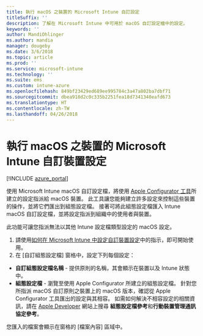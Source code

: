 ```yaml
---
title: 執行 macOS 之裝置的 Microsoft Intune 自訂設定
titleSuffix: ''
description: 了解在 Microsoft Intune 中可用於 macOS 自訂設定檔中的設定。
keywords: ''
author: MandiOhlinger
ms.author: mandia
manager: dougeby
ms.date: 3/6/2018
ms.topic: article
ms.prod: ''
ms.service: microsoft-intune
ms.technology: ''
ms.suite: ems
ms.custom: intune-azure
ms.openlocfilehash: 849bf23429ed689ee995784c3a47a802ba7dbf71
ms.sourcegitcommit: dbea918d2c0c335b2251fea18d7341340eafd673
ms.translationtype: HT
ms.contentlocale: zh-TW
ms.lasthandoff: 04/26/2018
---
```

# <a name="microsoft-intune-custom-device-settings-for-devices-running-macos"></a>執行 macOS 之裝置的 Microsoft Intune 自訂裝置設定

[!INCLUDE [azure_portal](./includes/azure_portal.md)]

使用 Microsoft Intune macOS 自訂設定檔，將使用 [Apple Configurator 工具](https://itunes.apple.com/app/apple-configurator-2/id1037126344?mt=12)所建立的設定指派給 macOS 裝置。 此工具讓您能夠建立許多設定來控制這些裝置的操作，並將它們匯出到組態設定檔。 接著可將此組態設定檔匯入 Intune macOS 自訂設定檔，並將設定指派到組織中的使用者與裝置。

此功能可讓您指派無法以其他 Intune 設定檔類型設定的 macOS 設定。


1. 請使用[如何在 Microsoft Intune 中設定自訂裝置設定](custom-settings-configure.md)中的指示，即可開始使用。
2. 在 [自訂組態設定檔] 窗格中，設定下列每個設定：

- **自訂組態設定檔名稱** - 提供原則的名稱，其會顯示在裝置以及 Intune 狀態中。
- **組態設定檔** - 瀏覽至使用 Apple Configurator 所建立的組態設定檔。
針對您所指派 macOS 自訂原則之裝置上的 macOS 版本，確認從 Apple Configurator 工具匯出的設定與其相容。 如需如何解決不相容設定的相關資訊，請在 [Apple Developer](https://developer.apple.com/) 網站上搜尋 **組態設定檔參考**和**行動裝置管理通訊協定參考**。

您匯入的檔案會顯示在窗格的 [檔案內容] 區域中。
